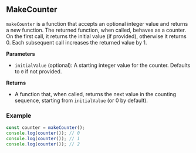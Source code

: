 ## MakeCounter

`makeCounter` is a function that accepts an optional integer value and returns a new function. The returned function, when called, behaves as a counter. On the first call, it returns the initial value (if provided), otherwise it returns 0. Each subsequent call increases the returned value by 1.

**Parameters**
- `initialValue` (optional): A starting integer value for the counter. Defaults to `0` if not provided.

**Returns**
- A function that, when called, returns the next value in the counting sequence, starting from `initialValue` (or 0 by default).

### Example

```javascript
const counter = makeCounter();
console.log(counter()); // 0
console.log(counter()); // 1
console.log(counter()); // 2
```
